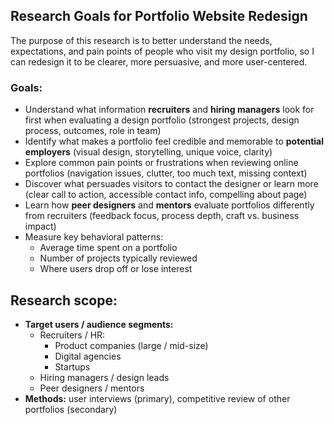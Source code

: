 ## Research Goals for Portfolio Website Redesign

The purpose of this research is to better understand the needs, expectations, and pain points of people who visit my design portfolio, 
so I can redesign it to be clearer, more persuasive, and more user-centered.

### Goals:

- Understand what information **recruiters** and **hiring managers** look for first when evaluating a design portfolio (strongest projects, design process, outcomes, role in team)
- Identify what makes a portfolio feel credible and memorable to **potential employers** (visual design, storytelling, unique voice, clarity)
- Explore common pain points or frustrations when reviewing online portfolios (navigation issues, clutter, too much text, missing context)
- Discover what persuades visitors to contact the designer or learn more (clear call to action, accessible contact info, compelling about page)
- Learn how **peer designers** and **mentors** evaluate portfolios differently from recruiters (feedback focus, process depth, craft vs. business impact)
- Measure key behavioral patterns:
  - Average time spent on a portfolio
  - Number of projects typically reviewed
  - Where users drop off or lose interest

## Research scope:

- **Target users / audience segments:**
  - Recruiters / HR:
    - Product companies (large / mid-size)
    - Digital agencies
    - Startups
  - Hiring managers / design leads
  - Peer designers / mentors
- **Methods:** user interviews (primary), competitive review of other portfolios (secondary)
